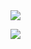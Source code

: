 <img src="https://www.adexchanger.com/wp-content/uploads/2020/08/work-in-progress.jpg?raw=true"/>

![](https://cdn.dribbble.com/users/474881/screenshots/1907765/computer-overhead-dribbb_1.gif)
